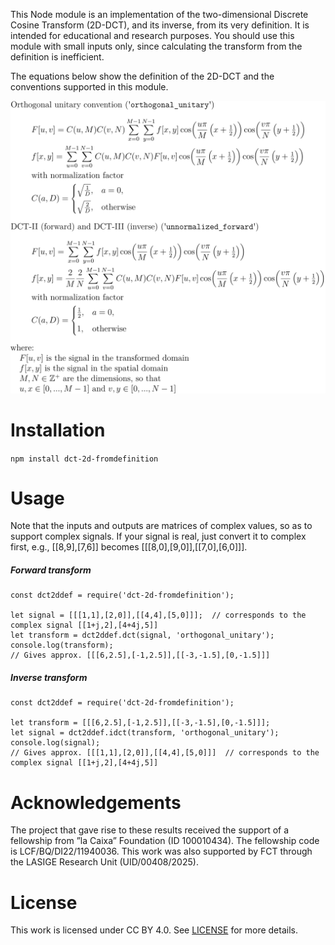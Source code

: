 This Node module is an implementation of the two-dimensional Discrete Cosine Transform (2D-DCT), and its inverse, from its very definition. It is intended for educational and research purposes. You should use this module with small inputs only, since calculating the transform from the definition is inefficient.

The equations below show the definition of the 2D-DCT and the conventions supported in this module.

<img src="./Transform_equations_2D_DCT.svg" alt="correctness" style="zoom:100%;" />



# Installation

`npm install dct-2d-fromdefinition`



# Usage

Note that the inputs and outputs are matrices of complex values, so as to support complex signals. If your signal is real, just convert it to complex first, e.g., [[8,9],[7,6]] becomes [[[8,0],[9,0]],[[7,0],[6,0]]].

##### Forward transform

```
const dct2ddef = require('dct-2d-fromdefinition');

let signal = [[[1,1],[2,0]],[[4,4],[5,0]]];  // corresponds to the complex signal [[1+j,2],[4+4j,5]]
let transform = dct2ddef.dct(signal, 'orthogonal_unitary');
console.log(transform);
// Gives approx. [[[6,2.5],[-1,2.5]],[[-3,-1.5],[0,-1.5]]]
```

##### Inverse transform

```
const dct2ddef = require('dct-2d-fromdefinition');

let transform = [[[6,2.5],[-1,2.5]],[[-3,-1.5],[0,-1.5]]];
let signal = dct2ddef.idct(transform, 'orthogonal_unitary');
console.log(signal);
// Gives approx. [[[1,1],[2,0]],[[4,4],[5,0]]]  // corresponds to the complex signal [[1+j,2],[4+4j,5]]
```



# Acknowledgements

The project that gave rise to these results received the support of a fellowship from ”la Caixa” Foundation (ID 100010434). The fellowship code is LCF/BQ/DI22/11940036. This work was also supported by FCT through the LASIGE Research Unit (UID/00408/2025).



# License

This work is licensed under CC BY 4.0. See [LICENSE](LICENSE) for more details.